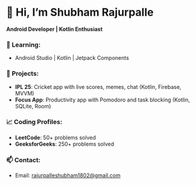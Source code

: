 # 👋 Hi, I’m Shubham Rajurpalle
**Android Developer | Kotlin Enthusiast**

### 🌱 Learning:
- Android Studio | Kotlin | Jetpack Components

### 💼 Projects:
- **IPL 25**: Cricket app with live scores, memes, chat (Kotlin, Firebase, MVVM)
- **Focus App**: Productivity app with Pomodoro and task blocking (Kotlin, SQLite, Room)

### 📈 Coding Profiles:
- **LeetCode**: 50+ problems solved
- **GeeksforGeeks**: 250+ problems solved

### 📫 Contact:
- Email: rajurpalleshubham1802@gmail.com
